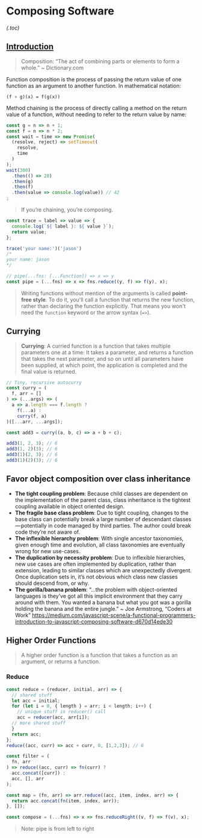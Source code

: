 
# Composing Software
*(.toc)*
## [Introduction](https://medium.com/javascript-scene/composing-software-an-introduction-27b72500d6ea)
> Composition: “The act of combining parts or elements to form a whole.” ~ Dictionary.com

Function composition is the process of passing the return value of one function as an argument to another function. In mathematical notation:

`(f ∘ g)(x) = f(g(x))`

Method chaining is the process of directly calling a method on the return value of a function, without needing to refer to the return value by name:

```js
const g = n => n + 1;
const f = n => n * 2;
const wait = time => new Promise(
  (resolve, reject) => setTimeout(
    resolve,
    time
  )
);
wait(300)
  .then(() => 20)
  .then(g)
  .then(f)
  .then(value => console.log(value)) // 42
;
```
> If you’re chaining, you’re composing.
```js
const trace = label => value => {
  console.log(`${ label }: ${ value }`);
  return value;
};

trace('your name:')('jason')
/*
your name: jason
*/
```
```js
// pipe(...fns: [...Function]) => x => y
const pipe = (...fns) => x => fns.reduce((y, f) => f(y), x);
```
> Writing functions without mention of the arguments is called **point-free style**. To do it, you'll call a function that returns the new function, rather than declaring the function explicitly. That means you won't need the `function` keyword or the arrow syntax (`=>`).

## Currying

> **Currying**: A curried function is a function that takes multiple parameters one at a time: It takes a parameter, and returns a function that takes the next parameter, and so on until all parameters have been supplied, at which point, the application is completed and the final value is returned.

```js
// Tiny, recursive autocurry
const curry = (
  f, arr = []
) => (...args) => (
  a => a.length === f.length ?
    f(...a) :
    curry(f, a)
)([...arr, ...args]);
```
```js
const add3 = curry((a, b, c) => a + b + c);

add3(1, 2, 3); // 6
add3(1, 2)(3); // 6
add3(1)(2, 3); // 6
add3(1)(2)(3); // 6
```
## Favor object composition over class inheritance
* **The tight coupling problem**: Because child classes are dependent on the implementation of the parent class, class inheritance is the tightest coupling available in object oriented design.
* **The fragile base class problem**: Due to tight coupling, changes to the base class can potentially break a large number of descendant classes — potentially in code managed by third parties. The author could break code they’re not aware of.
* **The inflexible hierarchy problem**: With single ancestor taxonomies, given enough time and evolution, all class taxonomies are eventually wrong for new use-cases.
* **The duplication by necessity problem**: Due to inflexible hierarchies, new use cases are often implemented by duplication, rather than extension, leading to similar classes which are unexpectedly divergent. Once duplication sets in, it’s not obvious which class new classes should descend from, or why.
* **The gorilla/banana problem**: “…the problem with object-oriented languages is they’ve got all this implicit environment that they carry around with them. You wanted a banana but what you got was a gorilla holding the banana and the entire jungle.” ~ Joe Armstrong, “Coders at Work”
https://medium.com/javascript-scene/a-functional-programmers-introduction-to-javascript-composing-software-d670d14ede30

## Higher Order Functions 

> A higher order function is a function that takes a function as an argument, or returns a function.

### Reduce

```js
const reduce = (reducer, initial, arr) => {
  // shared stuff
  let acc = initial;
  for (let i = 0, { length } = arr; i < length; i++) {
    // unique stuff in reducer() call
    acc = reducer(acc, arr[i]);
  // more shared stuff
  }
  return acc;
};
reduce((acc, curr) => acc + curr, 0, [1,2,3]); // 6
```

```js
const filter = (
  fn, arr
) => reduce((acc, curr) => fn(curr) ?
  acc.concat([curr]) :
  acc, [], arr
);
```

```js
const map = (fn, arr) => arr.reduce((acc, item, index, arr) => {
  return acc.concat(fn(item, index, arr));
}, []);
```

```js
const compose = (...fns) => x => fns.reduceRight((v, f) => f(v), x);
```
> Note: pipe is from left to right



